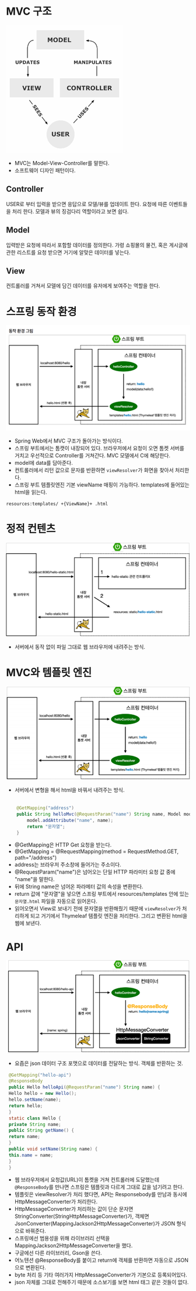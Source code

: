 # MVC 구조
![mvcflow](./img/mvcflow.png)
* MVC는 Model-View-Controller를 말한다.
* 소프트웨어 디자인 패턴이다.

## Controller
USER로 부터 입력을 받으면 응답으로 모델/뷰를 업데이트 한다. 요청에 따른 이벤트들을 처리 한다. 모델과 뷰의 징검다리 역할이라고 보면 쉽다.

## Model
입력받은 요청에 따라서 포함할 데이터를 정의한다. 가령 쇼핑몰의 물건, 혹은 게시글에 관한 리스트를 요청 받으면 거기에 알맞은 데이터를 넣는다.


## View
컨트롤러를 거쳐서 모델에 담긴 데이터를 유저에게 보여주는 역할을 한다.



# 스프링 동작 환경
![springflow](./img/springflow.png)  
* Spring Web에서 MVC 구조가 돌아가는 방식이다.
* 스프링 부트에서는 톰캣이 내장되어 있다. 브라우저에서 요청이 오면 톰켓 서버를 거치고 우선적으로 Controller를 거쳐간다. MVC 모델에서 C에 해당한다.
* model에 data를 담아준다.
* 컨트롤러에서 리턴 값으로 문자를 반환하면 `viewResolver`가 화면을 찾아서 처리한다.
* 스프링 부트 템플릿엔진 기본 viewName 매핑이 가능하다. templates에 들어있는 html을 읽는다.
```
resources:templates/ +{ViewName}+ .html
```
# 정적 컨텐츠
![springstatic](./img/springstatic.png)
* 서버에서 동작 없이 파일 그대로 웹 브라우저에 내려주는 방식.

# MVC와 템플릿 엔진
![springmvc](./img/springmvc.png)
* 서버에서 변형을 해서 html을 바꿔서 내려주는 방식.
```Java

    @GetMapping("address")
    public String helloMvc(@RequestParam("name") String name, Model model){
        model.addAttribute("name", name);
        return "문자열";
    }
```
* @GetMapping은 HTTP Get 요청을 받는다.
* @GetMapping = @RequestMapping(method = RequestMethod.GET, path="/address")
* address는 브라우저 주소창에 들어가는 주소이다.
* @RequestParam("name")은 넘어오는 단일 HTTP 파라미터 요청 값 중에 "name"을 말한다.
* 뒤에 String name은 넘어온 파라메터 값의 속성을 변환한다.
* return 값에 "문자열"을 넣으면 스프링 부트에서 resources/templates 안에 있는 `문자열.html` 파일을 자동으로 읽어온다.
* 읽어오면서 View로 보내기 전에 문자열을 반환해줬기 때문에 `viewResolver`가 처리하게 되고 거기에서 Thymeleaf 템플릿 엔진을 처리한다. 그리고 변환된 html을 웹에 보낸다.


# API
![springapi](./img/springapi.png)
* 요즘은 json 데이터 구조 포맷으로 데이터를 전달하는 방식. 객체를 반환하는 것.
```Java
 @GetMapping("hello-api")
 @ResponseBody
 public Hello helloApi(@RequestParam("name") String name) {
 Hello hello = new Hello();
 hello.setName(name);
 return hello;
 }
 static class Hello {
 private String name;
 public String getName() {
 return name;
 }
 public void setName(String name) {
 this.name = name;
 }
 }
```
* 웹 브라우저에서 요청값(URL)이 톰켓을 거쳐 컨트롤러에 도달했는데 `@ResponseBody`를 만나면 스프링은 템플릿과 다르게 그대로 값을 넘기려고 한다. 
* 템플릿은 viewResolver가 처리 했다면, API는 Responsebody를 만남과 동시에 HttpMessageConverter가 처리한다.
* HttpMessageConverter가 처리하는 값이 단순 문자면 StringConverter(StringHttpMessageConverter)가, 객체면 JsonConverter(MappingJackson2HttpMessageConverter)가 JSON 형식으로 바꿔준다.
* 스프링에선 범용성을 위해 라이브러리 선택을 MappingJackson2HttpMessageConverter을 했다.
* 구글에선 다른 라이브러리, Gson을 쓴다.
* 어노텐션 @ResponseBody를 붙이고 return에 객체를 반환하면 자동으로 JSON으로 변환된다.
* byte 처리 등 기타 여러가지 HttpMessageConverter가 기본으로 등록되어있다.
* json 자체를 그대로 전해주기 때문에 소스보기를 보면 html 태그 같은 것들이 없다.